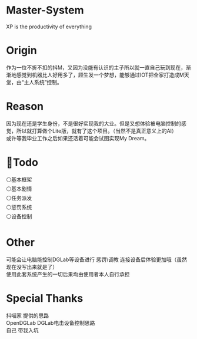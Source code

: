 # Master-System
XP is the productivity of everything

# Origin
作为一位不折不扣的抖M，又因为没能有认识的主子所以就一直自己玩到现在，渐渐地感觉到机器比人好用多了，顾生发一个梦想，能够通过IOT把全家打造成M天堂，由“主人系统”控制。

# Reason
因为现在还是学生身份，不是很好实现我的大业。但是又想体验被电脑控制的感觉，所以就打算做个Lite版，就有了这个项目。（当然不是真正意义上的AI）</br>或许等我毕业工作之后如果还活着可能会试图实现My Dream。

# :memo:Todo
:white_circle:基本框架</br>
:white_circle:基本剧情</br>
:white_circle:任务派发</br>
:white_circle:惩罚系统</br>
:white_circle:设备控制</br>

# Other
可能会让电脑能控制DGLab等设备进行 惩罚\调教 连接设备后体验更加哦（虽然现在没写出来就是了）</br>
使用此套系统产生的一切后果均由使用者本人自行承担

# Special Thanks
抖喵家 提供的思路</br>
OpenDGLab DGLab电击设备控制思路</br>
自己 带我入坑</br>
